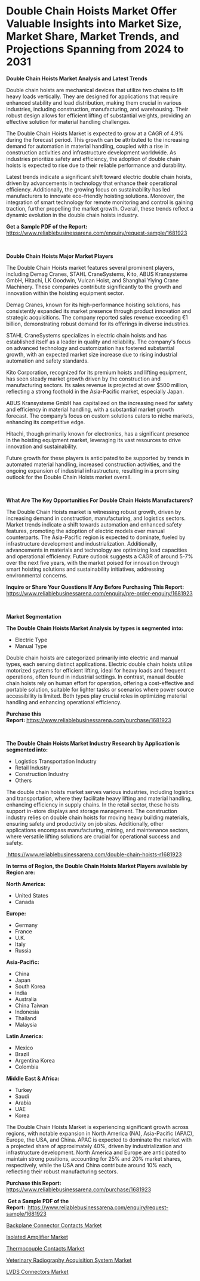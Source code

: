 <p><h1>Double Chain Hoists Market Offer Valuable Insights into Market Size, Market Share, Market Trends, and Projections Spanning from 2024 to 2031</h1></p><p><strong>Double Chain Hoists Market Analysis and Latest Trends</strong></p>
<p><p>Double chain hoists are mechanical devices that utilize two chains to lift heavy loads vertically. They are designed for applications that require enhanced stability and load distribution, making them crucial in various industries, including construction, manufacturing, and warehousing. Their robust design allows for efficient lifting of substantial weights, providing an effective solution for material handling challenges.</p><p>The Double Chain Hoists Market is expected to grow at a CAGR of 4.9% during the forecast period. This growth can be attributed to the increasing demand for automation in material handling, coupled with a rise in construction activities and infrastructure development worldwide. As industries prioritize safety and efficiency, the adoption of double chain hoists is expected to rise due to their reliable performance and durability.</p><p>Latest trends indicate a significant shift toward electric double chain hoists, driven by advancements in technology that enhance their operational efficiency. Additionally, the growing focus on sustainability has led manufacturers to innovate eco-friendly hoisting solutions. Moreover, the integration of smart technology for remote monitoring and control is gaining traction, further propelling the market growth. Overall, these trends reflect a dynamic evolution in the double chain hoists industry.</p></p>
<p><strong>Get a Sample PDF of the Report:&nbsp;</strong> <a href="https://www.reliablebusinessarena.com/enquiry/request-sample/1681923?utm_campaign=1288&utm_medium=2&utm_source=Github&utm_content=ia&utm_term=01102024&utm_id=double-chain-hoists">https://www.reliablebusinessarena.com/enquiry/request-sample/1681923</a></p>
<p>&nbsp;</p>
<p><strong>Double Chain Hoists Major Market Players</strong></p>
<p><p>The Double Chain Hoists market features several prominent players, including Demag Cranes, STAHL CraneSystems, Kito, ABUS Kransysteme GmbH, Hitachi, LK Goodwin, Vulcan Hoist, and Shanghai Yiying Crane Machinery. These companies contribute significantly to the growth and innovation within the hoisting equipment sector.</p><p>Demag Cranes, known for its high-performance hoisting solutions, has consistently expanded its market presence through product innovation and strategic acquisitions. The company reported sales revenue exceeding €1 billion, demonstrating robust demand for its offerings in diverse industries.</p><p>STAHL CraneSystems specializes in electric chain hoists and has established itself as a leader in quality and reliability. The company's focus on advanced technology and customization has fostered substantial growth, with an expected market size increase due to rising industrial automation and safety standards.</p><p>Kito Corporation, recognized for its premium hoists and lifting equipment, has seen steady market growth driven by the construction and manufacturing sectors. Its sales revenue is projected at over $500 million, reflecting a strong foothold in the Asia-Pacific market, especially Japan.</p><p>ABUS Kransysteme GmbH has capitalized on the increasing need for safety and efficiency in material handling, with a substantial market growth forecast. The company’s focus on custom solutions caters to niche markets, enhancing its competitive edge.</p><p>Hitachi, though primarily known for electronics, has a significant presence in the hoisting equipment market, leveraging its vast resources to drive innovation and sustainability. </p><p>Future growth for these players is anticipated to be supported by trends in automated material handling, increased construction activities, and the ongoing expansion of industrial infrastructure, resulting in a promising outlook for the Double Chain Hoists market overall.</p></p>
<p>&nbsp;</p>
<p><strong>What Are The Key Opportunities For Double Chain Hoists Manufacturers?</strong></p>
<p><p>The Double Chain Hoists market is witnessing robust growth, driven by increasing demand in construction, manufacturing, and logistics sectors. Market trends indicate a shift towards automation and enhanced safety features, promoting the adoption of electric models over manual counterparts. The Asia-Pacific region is expected to dominate, fueled by infrastructure development and industrialization. Additionally, advancements in materials and technology are optimizing load capacities and operational efficiency. Future outlook suggests a CAGR of around 5-7% over the next five years, with the market poised for innovation through smart hoisting solutions and sustainability initiatives, addressing environmental concerns.</p></p>
<p><strong>Inquire or Share Your Questions If Any Before Purchasing This Report:</strong> <a href="https://www.reliablebusinessarena.com/enquiry/pre-order-enquiry/1681923?utm_campaign=1288&utm_medium=2&utm_source=Github&utm_content=ia&utm_term=01102024&utm_id=double-chain-hoists">https://www.reliablebusinessarena.com/enquiry/pre-order-enquiry/1681923</a></p>
<p>&nbsp;</p>
<p><strong>Market Segmentation</strong></p>
<p><strong>The Double Chain Hoists Market Analysis by types is segmented into:</strong></p>
<p><ul><li>Electric Type</li><li>Manual Type</li></ul></p>
<p><p>Double chain hoists are categorized primarily into electric and manual types, each serving distinct applications. Electric double chain hoists utilize motorized systems for efficient lifting, ideal for heavy loads and frequent operations, often found in industrial settings. In contrast, manual double chain hoists rely on human effort for operation, offering a cost-effective and portable solution, suitable for lighter tasks or scenarios where power source accessibility is limited. Both types play crucial roles in optimizing material handling and enhancing operational efficiency.</p></p>
<p><strong>Purchase this Report:&nbsp;</strong><a href="https://www.reliablebusinessarena.com/purchase/1681923?utm_campaign=1288&utm_medium=2&utm_source=Github&utm_content=ia&utm_term=01102024&utm_id=double-chain-hoists">https://www.reliablebusinessarena.com/purchase/1681923</a></p>
<p>&nbsp;</p>
<p><strong>The Double Chain Hoists Market Industry Research by Application is segmented into:</strong></p>
<p><ul><li>Logistics Transportation Industry</li><li>Retail Industry</li><li>Construction Industry</li><li>Others</li></ul></p>
<p><p>The double chain hoists market serves various industries, including logistics and transportation, where they facilitate heavy lifting and material handling, enhancing efficiency in supply chains. In the retail sector, these hoists support in-store displays and storage management. The construction industry relies on double chain hoists for moving heavy building materials, ensuring safety and productivity on job sites. Additionally, other applications encompass manufacturing, mining, and maintenance sectors, where versatile lifting solutions are crucial for operational success and safety.</p></p>
<p><a href="https://www.reliablebusinessarena.com/double-chain-hoists-r1681923?utm_campaign=1288&utm_medium=2&utm_source=Github&utm_content=ia&utm_term=01102024&utm_id=double-chain-hoists">&nbsp;https://www.reliablebusinessarena.com/double-chain-hoists-r1681923</a></p>
<p><strong>In terms of Region, the Double Chain Hoists Market Players available by Region are:</strong></p>
<p>
    <p> <strong> North America: </strong>
        <ul>
            <li>United States</li>
            <li>Canada</li>
        </ul>
        </p> 
    <p> <strong> Europe: </strong>
        <ul>
            <li>Germany</li>
            <li>France</li>
            <li>U.K.</li>
            <li>Italy</li>
            <li>Russia</li>
        </ul>
        </p> 
    <p> <strong> Asia-Pacific: </strong>
        <ul>
            <li>China</li>
            <li>Japan</li>
            <li>South Korea</li>
            <li>India</li>
            <li>Australia</li>
            <li>China Taiwan</li>
            <li>Indonesia</li>
            <li>Thailand</li>
            <li>Malaysia</li>
        </ul>
        </p> 
    <p> <strong> Latin America: </strong>
        <ul>
            <li>Mexico</li>
            <li>Brazil</li>
            <li>Argentina Korea</li>
            <li>Colombia</li>
        </ul>
        </p> 
    <p> <strong> Middle East & Africa: </strong>
        <ul>
            <li>Turkey</li>
            <li>Saudi</li>
            <li>Arabia</li>
            <li>UAE</li>
            <li>Korea</li>
        </ul>
    </p>
    </p>
<p><p>The Double Chain Hoists Market is experiencing significant growth across regions, with notable expansion in North America (NA), Asia-Pacific (APAC), Europe, the USA, and China. APAC is expected to dominate the market with a projected share of approximately 40%, driven by industrialization and infrastructure development. North America and Europe are anticipated to maintain strong positions, accounting for 25% and 20% market shares, respectively, while the USA and China contribute around 10% each, reflecting their robust manufacturing sectors.</p></p>
<p><strong>Purchase this Report: </strong><a href="https://www.reliablebusinessarena.com/purchase/1681923?utm_campaign=1288&utm_medium=2&utm_source=Github&utm_content=ia&utm_term=01102024&utm_id=double-chain-hoists">https://www.reliablebusinessarena.com/purchase/1681923</a></p>
<p>&nbsp;<strong>Get a Sample PDF of the Report:&nbsp;&nbsp;</strong><a href="https://www.reliablebusinessarena.com/enquiry/request-sample/1681923?utm_campaign=1288&utm_medium=2&utm_source=Github&utm_content=ia&utm_term=01102024&utm_id=double-chain-hoists">https://www.reliablebusinessarena.com/enquiry/request-sample/1681923</a></p>
<p><strong></strong></p>
<p><p><a href="https://www.linkedin.com/pulse/what-growth-opportunities-challenges-backplane-connector-contacts-ni8ef?utm_campaign=1288&utm_medium=2&utm_source=Github&utm_content=ia&utm_term=01102024&utm_id=double-chain-hoists">Backplane Connector Contacts Market</a></p><p><a href="https://issuu.com/reportprime-2/docs/isolated-amplifier-market-size-2030_418566b25c783e?utm_campaign=1288&utm_medium=2&utm_source=Github&utm_content=ia&utm_term=01102024&utm_id=double-chain-hoists">Isolated Amplifier Market</a></p><p><a href="https://www.linkedin.com/pulse/global-thermocouple-contacts-market-trends-insights-growth-opportunities-vmouf?utm_campaign=1288&utm_medium=2&utm_source=Github&utm_content=ia&utm_term=01102024&utm_id=double-chain-hoists">Thermocouple Contacts Market</a></p><p><a href="https://issuu.com/reportprime-2/docs/veterinary-radiography-acquisition-_8570f91bbbca3f?utm_campaign=1288&utm_medium=2&utm_source=Github&utm_content=ia&utm_term=01102024&utm_id=double-chain-hoists">Veterinary Radiography Acquisition System Market</a></p><p><a href="https://www.linkedin.com/pulse/lvds-connectors-market2024-2031-industry-insights-investment-ps99f?utm_campaign=1288&utm_medium=2&utm_source=Github&utm_content=ia&utm_term=01102024&utm_id=double-chain-hoists">LVDS Connectors Market</a></p></p>